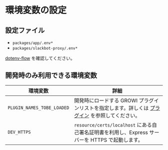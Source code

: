 # 環境変数の設定

## 設定ファイル

* `packages/app/.env*`
* `packages/slackbot-proxy/.env*`

[dotenv-flow](https://github.com/kerimdzhanov/dotenv-flow) を確認してください。

## 開発時のみ利用できる環境変数

|環境変数|詳細|
|---|---|
|`PLUGIN_NAMES_TOBE_LOADED`|開発時にロードする GROWI プラグインリストを指定します。詳しくは [プラグイン](/ja/dev/plugin/architecture.html) を参照してください。|
|`DEV_HTTPS`|`resource/certs/localhost` にある自己署名証明書を利用し、Express サーバーを HTTPS で起動します。|
